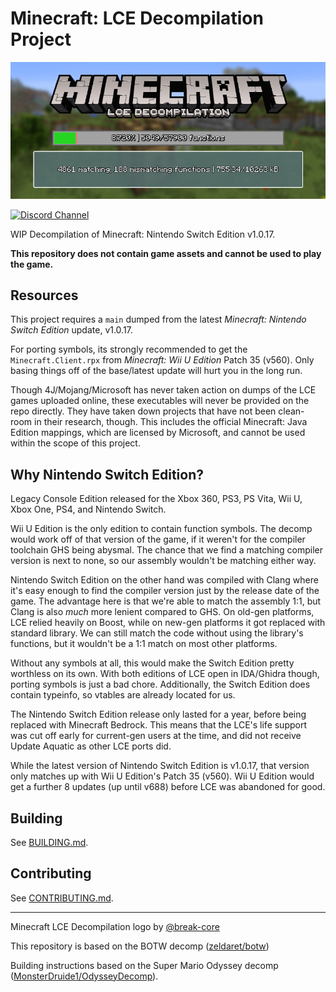 # Minecraft: LCE Decompilation Project

![Progress](https://github.com/GRAnimated/MinecraftLCE-docs/blob/main/img/progress.png?raw=true)

[![Discord Channel][discord-badge]][discord]

[discord]: https://discord.gg/DEuS3feXED
[discord-badge]: https://img.shields.io/discord/1194500576122253312?color=%237289DA&logo=discord&logoColor=%23FFFFFF

WIP Decompilation of Minecraft: Nintendo Switch Edition v1.0.17.

**This repository does not contain game assets and cannot be used to play the game.**

## Resources
This project requires a `main` dumped from the latest *Minecraft: Nintendo Switch Edition* update, v1.0.17.

For porting symbols, its strongly recommended to get the `Minecraft.Client.rpx` from *Minecraft: Wii U Edition* Patch 35 (v560). Only basing things off of the base/latest update will hurt you in the long run.

Though 4J/Mojang/Microsoft has never taken action on dumps of the LCE games uploaded online, these executables will never be provided on the repo directly. They have taken down projects that have not been clean-room in their research, though. This includes the official Minecraft: Java Edition mappings, which are licensed by Microsoft, and cannot be used within the scope of this project.

## Why Nintendo Switch Edition?

Legacy Console Edition released for the Xbox 360, PS3, PS Vita, Wii U, Xbox One, PS4, and Nintendo Switch.

Wii U Edition is the only edition to contain function symbols. The decomp would work off of that version of the game, if it weren't for the compiler toolchain GHS being abysmal. The chance that we find a matching compiler version is next to none, so our assembly wouldn't be matching either way.

Nintendo Switch Edition on the other hand was compiled with Clang where it's easy enough to find the compiler version just by the release date of the game. The advantage here is that we're able to match the assembly 1:1, but Clang is also *much* more lenient compared to GHS. On old-gen platforms, LCE relied heavily on Boost, while on new-gen platforms it got replaced with standard library. We can still match the code without using the library's functions, but it wouldn't be a 1:1 match on most other platforms.

Without any symbols at all, this would make the Switch Edition pretty worthless on its own. With both editions of LCE open in IDA/Ghidra though, porting symbols is just a bad chore. Additionally, the Switch Edition does contain typeinfo, so vtables are already located for us.

The Nintendo Switch Edition release only lasted for a year, before being replaced with Minecraft Bedrock. This means that the LCE's life support was cut off early for current-gen users at the time, and did not receive Update Aquatic as other LCE ports did.

While the latest version of Nintendo Switch Edition is v1.0.17, that version only matches up with Wii U Edition's Patch 35 (v560). Wii U Edition would get a further 8 updates (up until v688) before LCE was abandoned for good.

## Building
See [BUILDING.md](docs/BUILDING.md).

## Contributing
See [CONTRIBUTING.md](docs/CONTRIBUTING.md).

---

Minecraft LCE Decompilation logo by [@break-core](https://github.com/break-core?tab=repositories)

This repository is based on the BOTW decomp ([zeldaret/botw](https://github.com/zeldaret/botw))

Building instructions based on the Super Mario Odyssey decomp ([MonsterDruide1/OdysseyDecomp](https://github.com/MonsterDruide1/OdysseyDecomp)).
